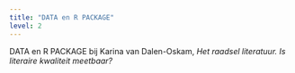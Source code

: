 ```yaml
---
title: "DATA en R PACKAGE"
level: 2
---
```


DATA en R PACKAGE bij Karina van Dalen-Oskam,  *Het raadsel literatuur. Is literaire kwaliteit meetbaar?*
